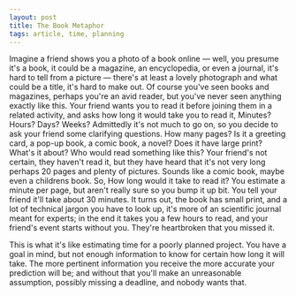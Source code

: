 ```yaml
---
layout: post
title: The Book Metaphor
tags: article, time, planning
---
```


Imagine a friend shows you a photo of a book online &mdash; well, you presume
it's a book, it could be a magazine, an encyclopedia, or even a journal, it's
hard to tell from a picture <!--more--> &mdash; there's at least a lovely photograph and
what could be a title, it's hard to make out. Of course you've seen books and
magazines, perhaps you're an avid reader, but you've never seen anything
exactly like this. Your friend wants you to read it before joining them in a
related activity, and asks how long it would take you to read it, Minutes?
Hours? Days? Weeks? Admittedly it's not much to go on, so you decide to ask
your friend some clarifying questions. How many pages? Is it a greeting card, a
pop-up book, a comic book, a novel? Does it have large print? What's it about?
Who would read something like this? Your friend's not certain, they haven't
read it, but they have heard that it's not very long perhaps 20 pages and
plenty of pictures. Sounds like a comic book, maybe even a childrens book.  So,
How long would it take to read it? You estimate a minute per page, but aren't
really sure so you bump it up bit. You tell your friend it'll take about 30
minutes. It turns out, the book has small print, and a lot of technical jargon
you have to look up, it's more of an scientific journal meant for experts; in
the end it takes you a few hours to read, and your friend's event starts without
you. They're heartbroken that you missed it.

This is what it's like estimating time for a poorly planned project. You have a
goal in mind, but not enough information to know for certain how long it will
take. The more pertinent information you receive the more accurate your
prediction will be; and without that you'll make an unreasonable assumption,
possibly missing a deadline, and nobody wants that.

